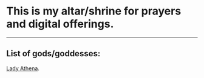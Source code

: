 # **This is my altar/shrine for prayers and digital offerings.**
----
## List of gods/goddesses:
[Lady Athena](https://analtartothegods.github.io/Athena).
